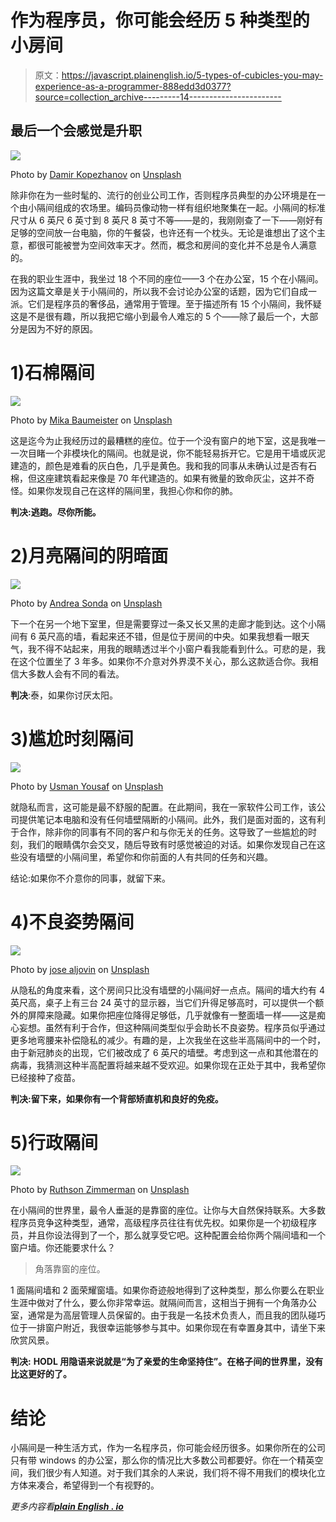 # 作为程序员，你可能会经历 5 种类型的小房间

> 原文：<https://javascript.plainenglish.io/5-types-of-cubicles-you-may-experience-as-a-programmer-888edd3d0377?source=collection_archive---------14----------------------->

## 最后一个会感觉是升职

![](img/f2518854bea122bff2cde3b3b992681d.png)

Photo by [Damir Kopezhanov](https://unsplash.com/@kpzhnv?utm_source=medium&utm_medium=referral) on [Unsplash](https://unsplash.com?utm_source=medium&utm_medium=referral)

除非你在为一些时髦的、流行的创业公司工作，否则程序员典型的办公环境是在一个由小隔间组成的农场里。编码员像动物一样有组织地聚集在一起。小隔间的标准尺寸从 6 英尺 6 英寸到 8 英尺 8 英寸不等——是的，我刚刚查了一下——刚好有足够的空间放一台电脑，你的午餐袋，也许还有一个枕头。无论是谁想出了这个主意，都很可能被誉为空间效率天才。然而，概念和房间的变化并不总是令人满意的。

在我的职业生涯中，我坐过 18 个不同的座位——3 个在办公室，15 个在小隔间。因为这篇文章是关于小隔间的，所以我不会讨论办公室的话题，因为它们自成一派。它们是程序员的奢侈品，通常用于管理。至于描述所有 15 个小隔间，我怀疑这是不是很有趣，所以我把它缩小到最令人难忘的 5 个——除了最后一个，大部分是因为不好的原因。

# 1)石棉隔间

![](img/ba561135fb1b03696fba505949821026.png)

Photo by [Mika Baumeister](https://unsplash.com/@mbaumi?utm_source=medium&utm_medium=referral) on [Unsplash](https://unsplash.com?utm_source=medium&utm_medium=referral)

这是迄今为止我经历过的最糟糕的座位。位于一个没有窗户的地下室，这是我唯一一次目睹一个非模块化的隔间。也就是说，你不能轻易拆开它。它是用干墙或灰泥建造的，颜色是难看的灰白色，几乎是黄色。我和我的同事从未确认过是否有石棉，但这座建筑看起来像是 70 年代建造的。如果有微量的致命灰尘，这并不奇怪。如果你发现自己在这样的隔间里，我担心你和你的肺。

**判决:逃跑。尽你所能。**

# 2)月亮隔间的阴暗面

![](img/fa0b89a928777ca6d52e61dcbba61a79.png)

Photo by [Andrea Sonda](https://unsplash.com/@andreasonda?utm_source=medium&utm_medium=referral) on [Unsplash](https://unsplash.com?utm_source=medium&utm_medium=referral)

下一个在另一个地下室里，但是需要穿过一条又长又黑的走廊才能到达。这个小隔间有 6 英尺高的墙，看起来还不错，但是位于房间的中央。如果我想看一眼天气，我不得不站起来，用我的眼睛透过半个小窗户看我能看到什么。可悲的是，我在这个位置坐了 3 年多。如果你不介意对外界漠不关心，那么这款适合你。我相信大多数人会有不同的看法。

**判决**:泰，如果你讨厌太阳。

# 3)尴尬时刻隔间

![](img/cc5e9b6fa772bb235beb98594c8ca3e7.png)

Photo by [Usman Yousaf](https://unsplash.com/@usmanyousaf?utm_source=medium&utm_medium=referral) on [Unsplash](https://unsplash.com?utm_source=medium&utm_medium=referral)

就隐私而言，这可能是最不舒服的配置。在此期间，我在一家软件公司工作，该公司提供笔记本电脑和没有任何墙壁隔断的小隔间。此外，我们是面对面的，这有利于合作，除非你的同事有不同的客户和与你无关的任务。这导致了一些尴尬的时刻，我们的眼睛偶尔会交叉，随后导致有时感觉被迫的对话。如果你发现自己在这些没有墙壁的小隔间里，希望你和你前面的人有共同的任务和兴趣。

结论:如果你不介意你的同事，就留下来。

# 4)不良姿势隔间

![](img/ae87b485ff78a9863e2f4a444f71ca2b.png)

Photo by [jose aljovin](https://unsplash.com/@josealjovin?utm_source=medium&utm_medium=referral) on [Unsplash](https://unsplash.com?utm_source=medium&utm_medium=referral)

从隐私的角度来看，这个房间只比没有墙壁的小隔间好一点点。隔间的墙大约有 4 英尺高，桌子上有三台 24 英寸的显示器，当它们升得足够高时，可以提供一个额外的屏障来隐藏。如果你把座位降得足够低，几乎就像有一整面墙一样——这是痴心妄想。虽然有利于合作，但这种隔间类型似乎会助长不良姿势。程序员似乎通过更多地弯腰来补偿隐私的减少。有趣的是，上次我坐在这些半高隔间中的一个时，由于新冠肺炎的出现，它们被改成了 6 英尺的墙壁。考虑到这一点和其他潜在的病毒，我猜测这种半高配置将越来越不受欢迎。如果你现在正处于其中，我希望你已经接种了疫苗。

**判决:留下来，如果你有一个背部矫直机和良好的免疫。**

# 5)行政隔间

![](img/cc1e207441288edbf0a2ac65cd9179d5.png)

Photo by [Ruthson Zimmerman](https://unsplash.com/@ruthson_zimmerman?utm_source=medium&utm_medium=referral) on [Unsplash](https://unsplash.com?utm_source=medium&utm_medium=referral)

在小隔间的世界里，最令人垂涎的是靠窗的座位。让你与大自然保持联系。大多数程序员竞争这种类型，通常，高级程序员往往有优先权。如果你是一个初级程序员，并且你设法得到了一个，那么就享受它吧。这种配置会给你两个隔间墙和一个窗户墙。你还能要求什么？

> 角落靠窗的座位。

1 面隔间墙和 2 面荣耀窗墙。如果你奇迹般地得到了这种类型，那么你要么在职业生涯中做对了什么，要么你非常幸运。就隔间而言，这相当于拥有一个角落办公室，通常是为高层管理人员保留的。由于我是一名技术负责人，而且我的团队碰巧位于一排窗户附近，我很幸运能够参与其中。如果你现在有幸置身其中，请坐下来欣赏风景。

**判决:** **HODL 用隐语来说就是“为了亲爱的生命坚持住”。在格子间的世界里，没有比这更好的了。**

# 结论

小隔间是一种生活方式，作为一名程序员，你可能会经历很多。如果你所在的公司只有带 windows 的办公室，那么你的情况比大多数公司都要好。你在一个精英空间，我们很少有人知道。对于我们其余的人来说，我们将不得不用我们的模块化立方体来凑合，希望得到一个有视野的。

*更多内容看*[***plain English . io***](http://plainenglish.io/)
